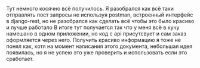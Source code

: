 Тут немного косячно всё получилось.
Я разобрался как всё таки отправлять пост запросы не используя postman, встроенный интерфейс в django-rest, но не разобрался как сделать всё чтобы это было красиво и лучше работало
В итоге тут получается так что у меня всё в кучу намешано в одном приложении, но код с api присутсвует и сам заказ оформляется через него.
Получить красиво информацию я тоже не понял как, хотя на момент написания этого документа, небольшая идея появилась, но я не успею это уже проверить и использовать если это сработает. 